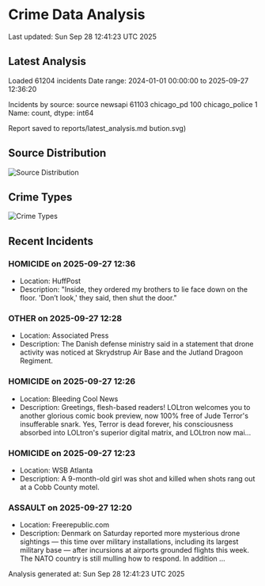 # Crime Data Analysis
Last updated: Sun Sep 28 12:41:23 UTC 2025

## Latest Analysis

Loaded 61204 incidents
Date range: 2024-01-01 00:00:00 to 2025-09-27 12:36:20

Incidents by source:
source
newsapi           61103
chicago_pd          100
chicago_police        1
Name: count, dtype: int64

Report saved to reports/latest_analysis.md
bution.svg)

## Source Distribution
![Source Distribution](images/source_distribution.svg)

## Crime Types
![Crime Types](images/crime_types.svg)

## Recent Incidents

### HOMICIDE on 2025-09-27 12:36
- Location: HuffPost
- Description: "Inside, they ordered my brothers to lie face down on the floor. 'Don’t look,' they said, then shut the door."


### OTHER on 2025-09-27 12:28
- Location: Associated Press
- Description: The Danish defense ministry said in a statement that drone activity was noticed at Skrydstrup Air Base and the Jutland Dragoon Regiment.


### HOMICIDE on 2025-09-27 12:26
- Location: Bleeding Cool News
- Description: Greetings, flesh-based readers! LOLtron welcomes you to another glorious comic book preview, now 100% free of Jude Terror's insufferable snark. Yes, Terror is dead forever, his consciousness absorbed into LOLtron's superior digital matrix, and LOLtron now mai…


### HOMICIDE on 2025-09-27 12:23
- Location: WSB Atlanta
- Description: A 9-month-old girl was shot and killed when shots rang out at a Cobb County motel.


### ASSAULT on 2025-09-27 12:20
- Location: Freerepublic.com
- Description: Denmark on Saturday reported more mysterious drone sightings — this time over military installations, including its largest military base — after incursions at airports grounded flights this week. The NATO country is still mulling how to respond. In addition …

Analysis generated at: Sun Sep 28 12:41:23 UTC 2025
